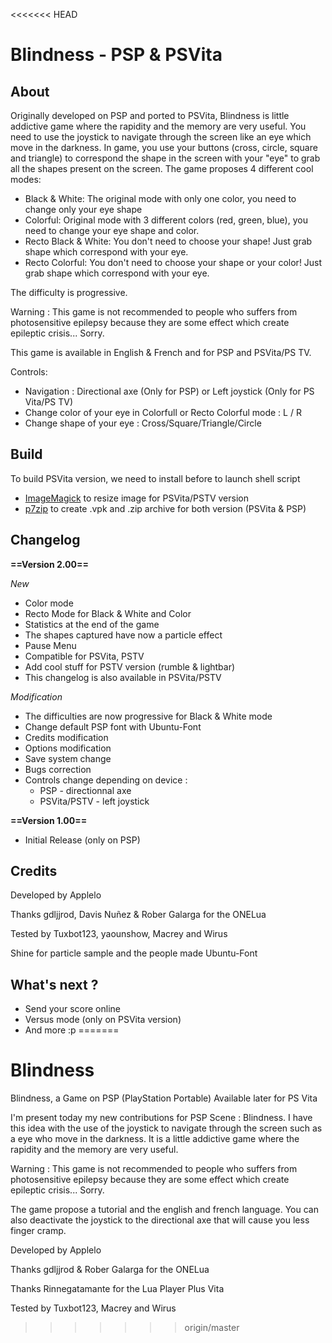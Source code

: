 <<<<<<< HEAD
# Blindness - PSP & PSVita

## About

Originally developed on PSP and ported to PSVita, Blindness is little addictive game where the rapidity and the memory are very useful. You need to use the joystick to navigate through the screen like an eye which move in the darkness. In game, you use your buttons (cross, circle, square and triangle) to correspond the shape in the screen with your "eye" to grab all the shapes present on the screen.
The game proposes 4 different cool modes:

* Black & White: The original mode with only one color, you need to change only your eye shape
* Colorful: Original mode with 3 different colors (red, green, blue), you need to change your eye shape and color.
* Recto Black & White: You don't need to choose your shape! Just grab shape which correspond with your eye.
* Recto Colorful: You don't need to choose your shape or your color! Just grab shape which correspond with your eye.

The difficulty is progressive.

Warning : This game is not recommended to people who suffers from photosensitive epilepsy because they are some effect which create epileptic crisis... Sorry.

This game is available in English & French and for PSP and PSVita/PS TV.

Controls:

* Navigation : Directional axe (Only for PSP) or  Left joystick (Only for PS Vita/PS TV)
* Change color of your eye in Colorfull or Recto Colorful mode : L / R
* Change shape of your eye : Cross/Square/Triangle/Circle

## Build

To build PSVita version, we need to install before to launch shell script

* [ImageMagick](href "https://github.com/ImageMagick/ImageMagick") to resize image for PSVita/PSTV version
* [p7zip](href "http://p7zip.sourceforge.net") to create .vpk and .zip archive for both version (PSVita & PSP)

## Changelog

**==Version 2.00==**

*New*

* Color mode
* Recto Mode for Black & White and Color
* Statistics at the end of the game
* The shapes captured have now a particle effect
* Pause Menu
* Compatible for PSVita, PSTV
* Add cool stuff for PSTV version (rumble & lightbar)
* This changelog is also available in PSVita/PSTV

*Modification*

* The difficulties are now progressive for Black & White mode
* Change default PSP font with Ubuntu-Font
* Credits modification
* Options modification
* Save system change
* Bugs correction
* Controls change depending on device :
	- PSP - directionnal axe
	- PSVita/PSTV - left joystick


**==Version 1.00==**

* Initial Release (only on PSP)

## Credits

Developed by Applelo

Thanks gdljjrod, Davis Nuñez & Rober Galarga for the ONELua

Tested by Tuxbot123, yaounshow, Macrey and Wirus

Shine for particle sample and the people made Ubuntu-Font

## What's next ?

* Send your score online
* Versus mode (only on PSVita version)
* And more :p
=======
# Blindness
Blindness, a Game on PSP (PlayStation Portable)
Available later for PS Vita 

I'm present today my new contributions for PSP Scene : Blindness. I have this idea with the use of the joystick to navigate through the screen such as a eye who move in the darkness. It is a little addictive game where the rapidity and the memory are very useful.

Warning : This game is not recommended to people who suffers from photosensitive epilepsy because they are some effect which create epileptic crisis... Sorry.

The game propose a tutorial and the english and french language. You can also deactivate the joystick to the directional axe that will cause you less finger cramp.

Developed by Applelo

Thanks gdljjrod & Rober Galarga for the ONELua

Thanks Rinnegatamante for the Lua Player Plus Vita

Tested by Tuxbot123, Macrey and Wirus

>>>>>>> origin/master
